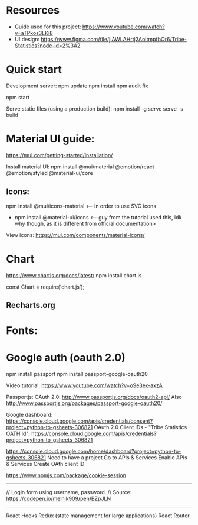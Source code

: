 # Resources
- Guide used for this project: https://www.youtube.com/watch?v=aTPkos3LKi8
- UI design: https://www.figma.com/file/jIAWLAHrtj2AoltmpfbOr6/Tribe-Statistics?node-id=2%3A2

# Quick start

Development server:
npm update
npm install
npm audit fix

npm start

Serve static files (using a production build):
npm install -g serve
serve -s build

# Material UI guide:
https://mui.com/getting-started/installation/

Install material UI:
npm install @mui/material @emotion/react @emotion/styled @material-ui/core


## Icons:
npm install @mui/icons-material <-- In order to use SVG icons

* npm install @material-ui/icons <-- guy from the tutorial used this, idk why though, as it is different from official documentation>

View icons: https://mui.com/components/material-icons/

# Chart
https://www.chartjs.org/docs/latest/
npm install chart.js

const Chart = require('chart.js');

## Recharts.org




# Fonts:
<link rel="preconnect" href="https://fonts.googleapis.com">
<link rel="preconnect" href="https://fonts.gstatic.com" crossorigin>
<link href="https://fonts.googleapis.com/css2?family=Inter:wght@200;400;700&display=swap" rel="stylesheet">


# Google auth (oauth 2.0)
npm install passport
npm install passport-google-oauth20

Video tutorial: https://www.youtube.com/watch?v=o9e3ex-axzA


Passportjs: 
OAuth 2.0: http://www.passportjs.org/docs/oauth2-api/
Also http://www.passportjs.org/packages/passport-google-oauth20/

Google dashboard: https://console.cloud.google.com/apis/credentials/consent?project=python-to-gsheets-306821
OAuth 2.0 Client IDs - "Tribe Statistics OATH ld": https://console.cloud.google.com/apis/credentials?project=python-to-gsheets-306821

https://console.cloud.google.com/home/dashboard?project=python-to-gsheets-306821
Need to have a project
Go to APIs & Services
Enable APIs & Services
Create OAth client ID

https://www.npmjs.com/package/cookie-session


---

// Login form using username, password.
// Source: https://codepen.io/melnik909/pen/BZpJLN


---

React Hooks
Redux (state management for large applications)
React Router